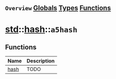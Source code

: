 ## `Overview` [Globals](./globals.md) [Types](./types.md) [Functions](./functions.md)
# [std](./../../std.md)::[hash](./../hash.md)::`a5hash`
## Functions
|Name|Description|
|----|-----------|
|[hash](#todo)|TODO|
